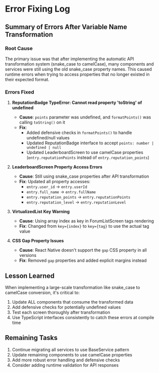 # Error Fixing Log

## Summary of Errors After Variable Name Transformation

### Root Cause
The primary issue was that after implementing the automatic API transformation system (snake_case to camelCase), many components and services were still using the old snake_case property names. This caused runtime errors when trying to access properties that no longer existed in their expected format.

### Errors Fixed

1. **ReputationBadge TypeError: Cannot read property 'toString' of undefined**
   - **Cause**: `points` parameter was undefined, and `formatPoints()` was calling `toString()` on it
   - **Fix**: 
     - Added defensive checks in `formatPoints()` to handle undefined/null values
     - Updated ReputationBadge interface to accept `points: number | undefined | null`
     - Updated LeaderboardScreen to use camelCase properties (`entry.reputationPoints` instead of `entry.reputation_points`)

2. **LeaderboardScreen Property Access Errors**
   - **Cause**: Still using snake_case properties after API transformation
   - **Fix**: Updated all property accesses:
     - `entry.user_id` → `entry.userId`
     - `entry.full_name` → `entry.fullName`
     - `entry.reputation_points` → `entry.reputationPoints`
     - `entry.reputation_level` → `entry.reputationLevel`

3. **VirtualizedList Key Warning**
   - **Cause**: Using array index as key in ForumListScreen tags rendering
   - **Fix**: Changed from `key={index}` to `key={tag}` to use the actual tag value

4. **CSS Gap Property Issues**
   - **Cause**: React Native doesn't support the `gap` CSS property in all versions
   - **Fix**: Removed `gap` properties and added explicit margins instead

## Lesson Learned

When implementing a large-scale transformation like snake_case to camelCase conversion, it's critical to:
1. Update ALL components that consume the transformed data
2. Add defensive checks for potentially undefined values
3. Test each screen thoroughly after transformation
4. Use TypeScript interfaces consistently to catch these errors at compile time

## Remaining Tasks

1. Continue migrating all services to use BaseService pattern
2. Update remaining components to use camelCase properties
3. Add more robust error handling and defensive checks
4. Consider adding runtime validation for API responses